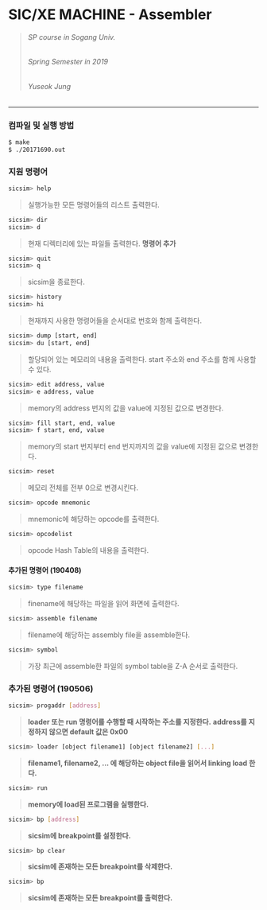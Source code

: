 SIC/XE MACHINE - Assembler
=================
> ###### SP course in Sogang Univ.
> ###### Spring Semester in 2019
> ###### Yuseok Jung

-------------------------
### 컴파일 및 실행 방법
```bash
$ make
$ ./20171690.out
```

### 지원 명령어
```bash
sicsim> help
```
> 실행가능한 모든 명령어들의 리스트 출력한다.

```bash
sicsim> dir
sicsim> d
```
> 현재 디렉터리에 있는 파일들 출력한다.
> **명령어 추가**

```bash
sicsim> quit
sicsim> q
```
> sicsim을 종료한다.

```bash
sicsim> history
sicsim> hi
```
> 현재까지 사용한 명령어들을 순서대로 번호와 함께 출력한다.

```bash
sicsim> dump [start, end]
sicsim> du [start, end]
```
> 할당되어 있는 메모리의 내용을 출력한다.
> start 주소와 end 주소를 함께 사용할 수 있다.

```bash
sicsim> edit address, value
sicsim> e address, value
```
> memory의 address 번지의 값을 value에 지정된 값으로 변경한다.

```bash
sicsim> fill start, end, value
sicsim> f start, end, value
```
> memory의 start 번지부터 end 번지까지의 값을 value에 지정된 값으로 변경한다.

```bash
sicsim> reset
```
> 메모리 전체를 전부 0으로 변경시킨다.

```bash
sicsim> opcode mnemonic
```
> mnemonic에 해당하는 opcode를 출력한다.

```bash
sicsim> opcodelist
```
> opcode Hash Table의 내용을 출력한다.

#### 추가된 명령어 (190408)
```bash
sicsim> type filename
```
> finename에 해당하는 파일을 읽어 화면에 출력한다.

```bash
sicsim> assemble filename
```
> filename에 해당하는 assembly file을 assemble한다.

```bash
sicsim> symbol
```
> 가장 최근에 assemble한 파일의 symbol table을 Z-A 순서로 출력한다.


### 추가된 명령어 (190506)
```bash
sicsim> progaddr [address]
```
> **loader 또는 run 명령어를 수행할 때 시작하는 주소를 지정한다.** 
> **address를 지정하지 않으면 default 값은 0x00**

```bash
sicsim> loader [object filename1] [object filename2] [...]
```
> **filename1, filename2, ... 에 해당하는 object file을 읽어서 linking load 한다.**

```bash
sicsim> run
```
> **memory에 load된 프로그램을 실행한다.**

```bash
sicsim> bp [address]
```
> **sicsim에 breakpoint를 설정한다.**

```bash
sicsim> bp clear
```
> **sicsim에 존재하는 모든 breakpoint를 삭제한다.**


```bash
sicsim> bp
```
> **sicsim에 존재하는 모든 breakpoint를 출력한다.**

